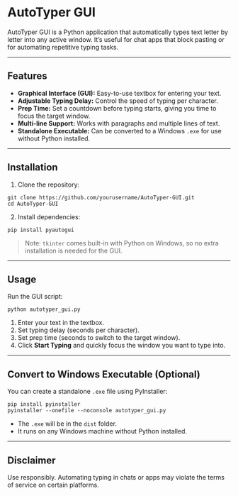 # AutoTyper GUI

AutoTyper GUI is a Python application that automatically types text letter by letter into any active window. It’s useful for chat apps that block pasting or for automating repetitive typing tasks.

---

## Features

- **Graphical Interface (GUI):** Easy-to-use textbox for entering your text.
- **Adjustable Typing Delay:** Control the speed of typing per character.
- **Prep Time:** Set a countdown before typing starts, giving you time to focus the target window.
- **Multi-line Support:** Works with paragraphs and multiple lines of text.
- **Standalone Executable:** Can be converted to a Windows `.exe` for use without Python installed.

---

## Installation

1. Clone the repository:

```
git clone https://github.com/yourusername/AutoTyper-GUI.git
cd AutoTyper-GUI
```

2. Install dependencies:

```
pip install pyautogui
```

> Note: `tkinter` comes built-in with Python on Windows, so no extra installation is needed for the GUI.

---

## Usage

Run the GUI script:

```
python autotyper_gui.py
```

1. Enter your text in the textbox.
2. Set typing delay (seconds per character).
3. Set prep time (seconds to switch to the target window).
4. Click **Start Typing** and quickly focus the window you want to type into.

---

## Convert to Windows Executable (Optional)

You can create a standalone `.exe` file using PyInstaller:

```
pip install pyinstaller
pyinstaller --onefile --noconsole autotyper_gui.py
```

- The `.exe` will be in the `dist` folder.
- It runs on any Windows machine without Python installed.

---

## Disclaimer

Use responsibly. Automating typing in chats or apps may violate the terms of service on certain platforms.
